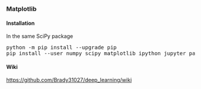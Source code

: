 ### Matplotlib
  
#### Installation

In the same SciPy package
  
<pre>
python -m pip install --upgrade pip
pip install --user numpy scipy matplotlib ipython jupyter pandas sympy nose
</pre>

#### Wiki
https://github.com/Brady31027/deep_learning/wiki 
